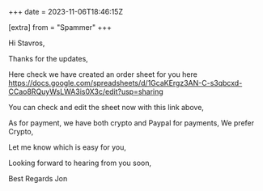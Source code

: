 +++
date = 2023-11-06T18:46:15Z

[extra]
from = "Spammer"
+++

Hi Stavros,

Thanks for the updates,

Here check we have created an order sheet for you here
<https://docs.google.com/spreadsheets/d/1GcaKErgz3AN-C-s3qbcxd-CCao8RQuyWsLWA3is0X3c/edit?usp=sharing>

You can check and edit the sheet now with this link above,

As for payment, we have both crypto and  Paypal for payments, We prefer
Crypto,

Let me know which is easy for you,

Looking forward to hearing from you soon,

Best Regards
Jon
